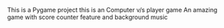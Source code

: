 This is a Pygame project
this is an Computer v/s player game
An amazing game with score counter feature and background music
